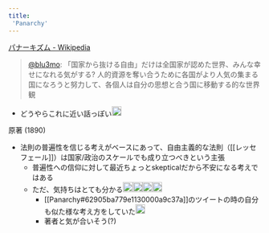 ```yaml
---
title:
 'Panarchy'
---
```


[パナーキズム - Wikipedia](https://ja.wikipedia.org/wiki/パナーキズム)

> [@blu3mo](https://twitter.com/blu3mo/status/1283888126444724225): 「国家から抜ける自由」だけは全国家が認めた世界、みんな幸せになれる気がする?
> 人的資源を奪い合うために各国がより人気の集まる国になろうと努力して、各個人は自分の思想と合う国に移動する的な世界観
- どうやらこれに近い話っぽい<img src='https://scrapbox.io/api/pages/blu3mo-public/blu3mo/icon' alt='blu3mo.icon' height="19.5"/>

原著 (1890)
- 法則の普遍性を信じる考えがベースにあって、自由主義的な法則（[[レッセフェール]]）は国家/政治のスケールでも成り立つべきという主張
    - 普遍性への信仰に対して最近ちょっとskepticalだから不安になる考えではある
    - ただ、気持ちはとても分かる<img src='https://scrapbox.io/api/pages/blu3mo-public/blu3mo/icon' alt='blu3mo.icon' height="19.5"/><img src='https://scrapbox.io/api/pages/blu3mo-public/blu3mo/icon' alt='blu3mo.icon' height="19.5"/><img src='https://scrapbox.io/api/pages/blu3mo-public/blu3mo/icon' alt='blu3mo.icon' height="19.5"/><img src='https://scrapbox.io/api/pages/blu3mo-public/blu3mo/icon' alt='blu3mo.icon' height="19.5"/>
        - [[Panarchy#62905ba779e1130000a9c37a]]のツイートの時の自分も似た様な考え方をしていた<img src='https://scrapbox.io/api/pages/blu3mo-public/blu3mo/icon' alt='blu3mo.icon' height="19.5"/>
        - 著者と気が合いそう(?)

